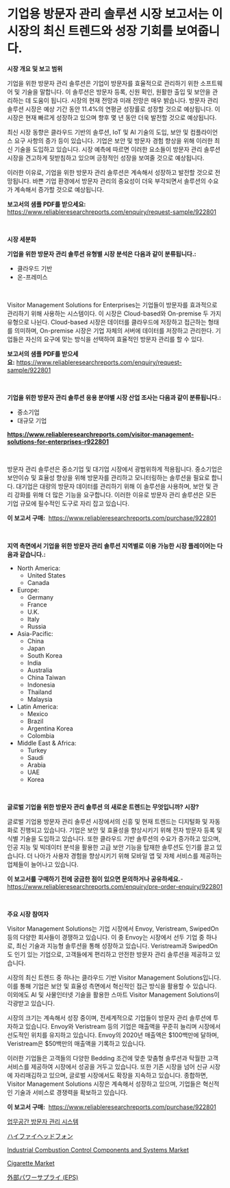 <p><h1>기업용 방문자 관리 솔루션 시장 보고서는 이 시장의 최신 트렌드와 성장 기회를 보여줍니다.</h1></p><p><strong>시장 개요 및 보고 범위</strong></p>
<p><p>기업을 위한 방문자 관리 솔루션은 기업이 방문자를 효율적으로 관리하기 위한 소프트웨어 및 기술을 말합니다. 이 솔루션은 방문자 등록, 신원 확인, 원활한 출입 및 보안을 관리하는 데 도움이 됩니다. 시장의 현재 전망과 미래 전망은 매우 밝습니다. 방문자 관리 솔루션 시장은 예상 기간 동안 11.4%의 연평균 성장률로 성장할 것으로 예상됩니다. 이 시장은 현재 빠르게 성장하고 있으며 향후 몇 년 동안 더욱 발전할 것으로 예상됩니다.</p><p>최신 시장 동향은 클라우드 기반의 솔루션, IoT 및 AI 기술의 도입, 보안 및 컴플라이언스 요구 사항의 증가 등이 있습니다. 기업은 보안 및 방문자 경험 향상을 위해 이러한 최신 기술을 도입하고 있습니다. 시장 예측에 따르면 이러한 요소들이 방문자 관리 솔루션 시장을 견고하게 뒷받침하고 있으며 긍정적인 성장을 보여줄 것으로 예상됩니다.</p><p>이러한 이유로, 기업을 위한 방문자 관리 솔루션은 계속해서 성장하고 발전할 것으로 전망됩니다. 바쁜 기업 환경에서 방문자 관리의 중요성이 더욱 부각되면서 솔루션의 수요가 계속해서 증가할 것으로 예상됩니다.</p></p>
<p><strong>보고서의 샘플 PDF를 받으세요:</strong> <a href="https://www.reliableresearchreports.com/enquiry/request-sample/922801">https://www.reliableresearchreports.com/enquiry/request-sample/922801</a></p>
<p>&nbsp;</p>
<p><strong>시장 세분화</strong></p>
<p><strong>기업을 위한 방문자 관리 솔루션 유형별 시장 분석은 다음과 같이 분류됩니다.:</strong></p>
<p><ul><li>클라우드 기반</li><li>온-프레미스</li></ul></p>
<p>&nbsp;</p>
<p><p>Visitor Management Solutions for Enterprises는 기업들이 방문자를 효과적으로 관리하기 위해 사용하는 시스템이다. 이 시장은 Cloud-based와 On-premise 두 가지 유형으로 나뉜다. Cloud-based 시장은 데이터를 클라우드에 저장하고 접근하는 형태를 의미하며, On-premise 시장은 기업 자체의 서버에 데이터를 저장하고 관리한다. 기업들은 자신의 요구에 맞는 방식을 선택하여 효율적인 방문자 관리를 할 수 있다.</p></p>
<p><strong>보고서의 샘플 PDF를 받으세요:</strong>&nbsp;<a href="https://www.reliableresearchreports.com/enquiry/request-sample/922801">https://www.reliableresearchreports.com/enquiry/request-sample/922801</a></p>
<p>&nbsp;</p>
<p><strong> 기업을 위한 방문자 관리 솔루션 응용 분야별 시장 산업 조사는 다음과 같이 분류됩니다.:</strong></p>
<p><ul><li>중소기업</li><li>대규모 기업</li></ul></p>
<p><strong><a href="https://www.reliableresearchreports.com/visitor-management-solutions-for-enterprises-r922801">https://www.reliableresearchreports.com/visitor-management-solutions-for-enterprises-r922801</a></strong></p>
<p>&nbsp;</p>
<p><p>방문자 관리 솔루션은 중소기업 및 대기업 시장에서 광범위하게 적용됩니다. 중소기업은 보안이슈 및 효율성 향상을 위해 방문자를 관리하고 모니터링하는 솔루션을 필요로 합니다. 대기업은 대량의 방문자 데이터를 관리하기 위해 이 솔루션을 사용하며, 보안 및 관리 강화를 위해 더 많은 기능을 요구합니다. 이러한 이유로 방문자 관리 솔루션은 모든 기업 규모에 필수적인 도구로 자리 잡고 있습니다.</p></p>
<p><strong>이 보고서 구매:</strong>&nbsp; <a href="https://www.reliableresearchreports.com/purchase/922801">https://www.reliableresearchreports.com/purchase/922801</a></p>
<p>&nbsp;</p>
<p><strong>지역 측면에서 기업을 위한 방문자 관리 솔루션 지역별로 이용 가능한 시장 플레이어는 다음과 같습니다.:</strong></p>
<p><ul>
    <li>
        North America:
        <ul>
            <li>United States</li>
            <li>Canada</li>
        </ul>
    </li>
    <li>
        Europe:
        <ul>
            <li>Germany</li>
            <li>France</li>
            <li>U.K.</li>
            <li>Italy</li>
            <li>Russia</li>
        </ul>
    </li>
    <li>
        Asia-Pacific:
        <ul>
            <li>China</li>
            <li>Japan</li>
            <li>South Korea</li>
            <li>India</li>
            <li>Australia</li>
            <li>China Taiwan</li>
            <li>Indonesia</li>
            <li>Thailand</li>
            <li>Malaysia</li>
        </ul>
    </li>
    <li>
        Latin America:
        <ul>
            <li>Mexico</li>
            <li>Brazil</li>
            <li>Argentina Korea</li>
            <li>Colombia</li>
        </ul>
    </li>
    <li>
        Middle East & Africa:
        <ul>
            <li>Turkey</li>
            <li>Saudi</li>
            <li>Arabia</li>
            <li>UAE</li>
            <li>Korea</li>
        </ul>
    </li>
    </ul></p>
<p>&nbsp;</p>
<p><strong>글로벌 기업을 위한 방문자 관리 솔루션 의 새로운 트렌드는 무엇입니까? 시장?</strong></p>
<p><p>글로벌 기업용 방문자 관리 솔루션 시장에서의 신흥 및 현재 트렌드는 디지털화 및 자동화로 진행되고 있습니다. 기업은 보안 및 효율성을 향상시키기 위해 전자 방문자 등록 및 식별 기술을 도입하고 있습니다. 또한 클라우드 기반 솔루션의 수요가 증가하고 있으며, 인공 지능 및 빅데이터 분석을 활용한 고급 보안 기능을 탑재한 솔루션도 인기를 끌고 있습니다. 더 나아가 사용자 경험을 향상시키기 위해 모바일 앱 및 자체 서비스를 제공하는 업체들이 늘어나고 있습니다.</p></p>
<p><strong>이 보고서를 구매하기 전에 궁금한 점이 있으면 문의하거나 공유하세요.</strong>- <a href="https://www.reliableresearchreports.com/enquiry/pre-order-enquiry/922801">https://www.reliableresearchreports.com/enquiry/pre-order-enquiry/922801</a></p>
<p>&nbsp;</p>
<p><strong>주요 시장 참여자</strong></p>
<p><p>Visitor Management Solutions는 기업 시장에서 Envoy, Veristream, SwipedOn 등의 다양한 회사들이 경쟁하고 있습니다. 이 중 Envoy는 시장에서 선두 기업 중 하나로, 최신 기술과 지능형 솔루션을 통해 성장하고 있습니다. Veristream과 SwipedOn도 인기 있는 기업으로, 고객들에게 편리하고 안전한 방문자 관리 솔루션을 제공하고 있습니다.</p><p>시장의 최신 트렌드 중 하나는 클라우드 기반 Visitor Management Solutions입니다. 이를 통해 기업은 보안 및 효율성 측면에서 혁신적인 접근 방식을 활용할 수 있습니다. 이외에도 AI 및 사물인터넷 기술을 활용한 스마트 Visitor Management Solutions이 각광받고 있습니다.</p><p>시장의 크기는 계속해서 성장 중이며, 전세계적으로 기업들이 방문자 관리 솔루션에 투자하고 있습니다. Envoy와 Veristream 등의 기업은 매출액을 꾸준히 늘리며 시장에서 선도적인 위치를 유지하고 있습니다. Envoy의 2020년 매출액은 $100백만에 달하며, Veristream은 $50백만의 매출액을 기록하고 있습니다.</p><p>이러한 기업들은 고객들의 다양한 Bedding 조건에 맞춘 맞춤형 솔루션과 탁월한 고객 서비스를 제공하여 시장에서 성공을 거두고 있습니다. 또한 기존 시장을 넘어 신규 시장에 자리매김하고 있으며, 글로벌 시장에서도 확장을 지속하고 있습니다. 종합하면, Visitor Management Solutions 시장은 계속해서 성장하고 있으며, 기업들은 혁신적인 기술과 서비스로 경쟁력을 확보하고 있습니다.</p></p>
<p><strong>이 보고서 구매:</strong>&nbsp;&nbsp;<a href="https://www.reliableresearchreports.com/purchase/922801">https://www.reliableresearchreports.com/purchase/922801</a></p>
<p><p><a href="https://github.com/chupp85/Market-Research-Report-List-1/blob/main/540399081087.md">업무공간 방문자 관리 시스템</a></p><p><a href="https://github.com/Fatimaklein1/Market-Research-Report-List-1/blob/main/805116488386.md">ハイファイヘッドフォン</a></p><p><a href="https://github.com/julyju69/Market-Research-Report-List-3/blob/main/industrial-combustion-control-components-and-systems-market.md">Industrial Combustion Control Components and Systems Market</a></p><p><a href="https://issuu.com/reportprime-2/docs/cigarette-market-size-2030.pptx">Cigarette Market</a></p><p><a href="https://github.com/LenoraKris2023/Market-Research-Report-List-1/blob/main/610566188387.md">外部パワーサプライ (EPS)</a></p></p>